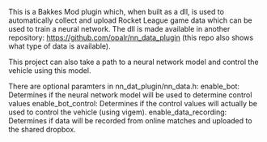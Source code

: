 This is a Bakkes Mod plugin which, when built as a dll, is used to automatically collect and upload Rocket League game data which can be used to train a neural network. The dll is made available in another repository: https://github.com/opalr/nn_data_plugin (this repo also shows what type of data is available).

This project can also take a path to a neural network model and control the vehicle using this model.

There are optional paramters in nn_dat_plugin/nn_data.h:
enable_bot: Determines if the neural network model will be used to determine control values
enable_bot_control: Determines if the control values will actually be used to control the vehicle (using vigem).
enable_data_recording: Determines if data will be recorded from online matches and uploaded to the shared dropbox.
